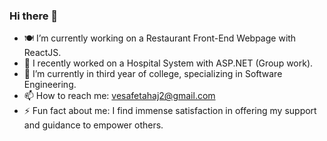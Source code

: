### Hi there 👋

- 🍽️ I’m currently working on a Restaurant Front-End Webpage with ReactJS.
- 🏥 I recently worked on a Hospital System with ASP.NET (Group work).
- 🌱 I’m currently in third year of college, specializing in Software Engineering.
- 📫 How to reach me: vesafetahaj2@gmail.com
- ⚡ Fun fact about me: I find immense satisfaction in offering my support and guidance to empower others.


